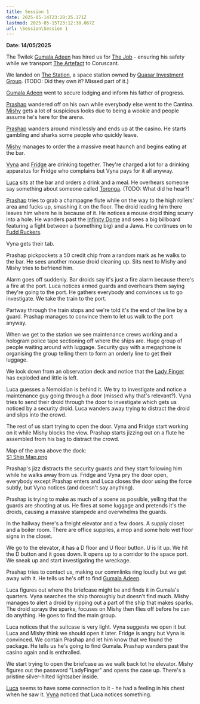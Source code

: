 ```yaml
---
title: Session 1
date: 2025-05-14T23:20:25.171Z
lastmod: 2025-05-15T23:12:38.067Z
url: \Session\Session 1
---
```

**Date: 14/05/2025**

The Twilek [Gumala Adeen](/Characters/NPC/Gumala%20Adeen) has hired us for [The Job](/Plot/The%20Job) - ensuring his safety while we transport [The Artefact](/Plot/The%20Artefact) to Coruscant.

We landed on [The Station](/Places/Infinity%20Station/The%20Station), a space station owned by [Quasar Investment Group](/Factions%20and%20Groups/Quasar%20Investment%20Group). (TODO: Did they own it? Missed part of it.)

[Gumala Adeen](/Characters/NPC/Gumala%20Adeen) went to secure lodging and inform his father of progress.

[Prashap](/Characters/PCs/Prashap) wandered off on his own while everybody else went to the Cantina. [Mishy](/Characters/PCs/Mishy) gets a lot of suspicious looks due to being a wookie and people assume he's here for the arena.

[Prashap](/Characters/PCs/Prashap) wanders around mindlessly and ends up at the casino. He starts gambling and sharks some people who quickly leave.

[Mishy](/Characters/PCs/Mishy) manages to order the a massive meat haunch and begins eating at the bar.

[Vyna](/Characters/PCs/Vyna) and [Fridge](/Characters/PCs/Fridge) are drinking together. They're charged a lot for a drinking apparatus for Fridge who complains but Vyna pays for it all anyway.

[Luca](/Characters/PCs/Luca) sits at the bar and orders a drink and a meal. He overhears someone say something about someone called [Toronga](/Characters/NPC/Toronga). (TODO: What did he hear?)

[Prashap](/Characters/PCs/Prashap) tries to grab a champagne flute while on the way to the high rollers' area and fucks up, smashing it on the floor. The droid leading him there leaves him where he is because of it. He notices a mouse droid thing scurry into a hole. He wanders past the [Infinity Dome](/Places/Infinity%20Station/Infinity%20Dome) and sees a big billboard featuring a fight between a (something big) and a Jawa. He continues on to [Fudd Ruckers](/Places/Infinity%20Station/Fudd%20Ruckers).

Vyna gets their tab.

Prashap pickpockets a 50 credit chip from a random mark as he walks to the bar. He sees another mouse droid cleaning up. Sits next to Mishy and Mishy tries to befriend him.

Alarm goes off suddenly. Bar droids say it's just a fire alarm because there's a fire at the port. Luca notices armed guards and overhears them saying they're going to the port. He gathers everybody and convinces us to go investigate. We take the train to the port.

Partway through the train stops and we're told it's the end of the line by a guard. Prashap manages to convince them to let us walk to the port anyway.

When we get to the station we see maintenance crews working and a hologram police tape sectioning off where the ships are. Huge group of people waiting around with luggage. Security guy with a megaphone is organising the group telling them to form an orderly line to get their luggage.

We look down from an observation deck and notice that the [Lady Finger](/Plot/Lady%20Finger) has exploded and little is left.

Luca guesses a Nemoidian is behind it. We try to investigate and notice a maintenance guy going through a door (missed why that's relevant?). Vyna tries to send their droid through the door to investigate which gets us noticed by a security droid. Luca wanders away trying to distract the droid and slips into the crowd.

The rest of us start trying to open the door. Vyna and Fridge start working on it while Mishy blocks the view. Prashap starts jizzing out on a flute he assembled from his bag to distract the crowd.

Map of the area above the dock:\
[S1 Ship Map.png](/ob/Images/S1%20Ship%20Map.png)

Prashap's jizz distracts the security guards and they start following him while he walks away from us. Fridge and Vyna pry the door open, everybody except Prashap enters and Luca closes the door using the force subtly, but Vyna notices (and doesn't say anything).

Prashap is trying to make as much of a scene as possible, yelling that the guards are shooting at us. He fires at some luggage and pretends it's the droids, causing a massive stampede and overwhelms the guards.

In the hallway there's a freight elevator and a few doors. A supply closet and a boiler room. There are office supplies, a mop and some holo wet floor signs in the closet.

We go to the elevator, it has a D floor and U floor button. U is lit up. We hit the D button and it goes down. It opens up to a corridor to the space port. We sneak up and start investigating the wreckage.

Prashap tries to contact us, making our commlinks ring loudly but we get away with it. He tells us he's off to find [Gumala Adeen](/Characters/NPC/Gumala%20Adeen).

Luca figures out where the briefcase might be and finds it in Gumala's quarters. Vyna searches the ship thoroughly but doesn't find much. Mishy manages to alert a droid by ripping out a part of the ship that makes sparks. The droid sprays the sparks, focuses on Mishy then flies off before he can do anything. He goes to find the main group.

Luca notices that the suitcase is very light. Vyna suggests we open it but Luca and Mishy think we should open it later. Fridge is angry but Vyna is convinced. We contain Prashap and let him know that we found the package. He tells us he's going to find Gumala. Prashap wanders past the casino again and is enthralled.

We start trying to open the briefcase as we walk back tot he elevator. Mishy figures out the password "LadyFinger" and opens the case up. There's a pristine silver-hilted lightsaber inside.

[Luca](/Characters/PCs/Luca) seems to have some connection to it - he had a feeling in his chest when he saw it. [Vyna](/Characters/PCs/Vyna) noticed that Luca notices something.
